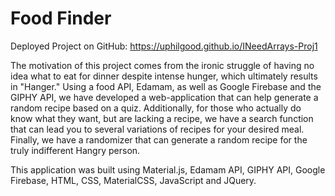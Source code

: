 # Food Finder
Deployed Project on GitHub: https://uphilgood.github.io/INeedArrays-Proj1

The motivation of this project comes from the ironic struggle of having no idea what to eat for dinner despite intense hunger, which ultimately results in "Hanger." Using a food API, Edamam, as well as Google Firebase and the GIPHY API, we have developed a web-application that can help generate a random recipe based on a quiz. Additionally, for those who actually do know what they want, but are lacking a recipe, we have a search function that can lead you to several variations of recipes for your desired meal. Finally, we have a randomizer that can generate a random recipe for the truly indifferent Hangry person.

This application was built using Material.js, Edamam API, GIPHY API, Google Firebase, HTML, CSS, MaterialCSS, JavaScript and JQuery.
